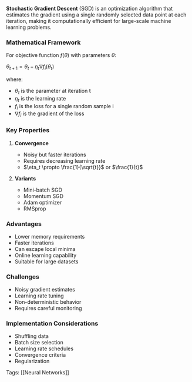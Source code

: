 **Stochastic Gradient Descent** (SGD) is an optimization algorithm that estimates the gradient using a single randomly selected data point at each iteration, making it computationally efficient for large-scale machine learning problems.

### Mathematical Framework
For objective function $f(\theta)$ with parameters $\theta$:

$\theta_{t+1} = \theta_t - \eta_t \nabla f_i(\theta_t)$

where:
- $\theta_t$ is the parameter at iteration t
- $\eta_t$ is the learning rate
- $f_i$ is the loss for a single random sample i
- $\nabla f_i$ is the gradient of the loss

### Key Properties
1. **Convergence**
   - Noisy but faster iterations
   - Requires decreasing learning rate
   - $\eta_t \propto \frac{1}{\sqrt{t}}$ or $\frac{1}{t}$

2. **Variants**
   - Mini-batch SGD
   - Momentum SGD
   - Adam optimizer
   - RMSprop

### Advantages
- Lower memory requirements
- Faster iterations
- Can escape local minima
- Online learning capability
- Suitable for large datasets

### Challenges
- Noisy gradient estimates
- Learning rate tuning
- Non-deterministic behavior
- Requires careful monitoring
### Implementation Considerations
- Shuffling data
- Batch size selection
- Learning rate schedules
- Convergence criteria
- Regularization

Tags:
[[Neural Networks]]
